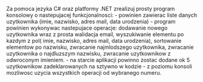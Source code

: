 Za pomoca jezyka C# oraz platformy .NET zrealizuj prosty program konsolowy o nastepujacej funkcjonalnosci:
    - powinien zawierac liste danych uzytkownika (imie, nazwisko, adres mail, data urodzenia)
    - program powinien wykonywac nastepujace operacje: dodawanie nowego uzytkownika wraz z prosta walidacja email,
    wyszukiwanie elementu po kazdym z pol( imie, nazwisko, adres mail, data urodzenia), sortowanie elementow po nazwisku,
    zwracanie najmlodszego uzytkownika, zwracanie uzytkownika o najdluzszym nazwisku, zwracanie uzytkownikow z odwroconym imieniem.
    - na starcie aplikacji powinno zostac dodane ok 5 uzytkownikow zadeklarowanych na sztywno w kodzie
    - z poziomu konsoli mozliwosc uzycia wszystkich operacji od wybranego numeru.